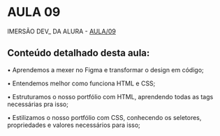 # AULA 09


IMERSÃO DEV_ DA ALURA - [AULA/09](https://imersao.dev/aulas/aula09-figma-html-css)

## Conteúdo detalhado desta aula:


• Aprendemos a mexer no Figma e transformar o design em código;


• Entendemos melhor como funciona HTML e CSS;


• Estruturamos o nosso portfólio com HTML, aprendendo todas as tags necessárias pra isso;


• Estilizamos o nosso portfólio com CSS, conhecendo os seletores, propriedades e valores necessários para isso;


